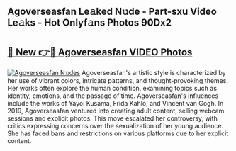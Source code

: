 ## Agoverseasfan Le𝚊ked N𝚞de - Part-sxu Video Le𝚊ks - Hot Onlyf𝚊ns Photos 90Dx2

# <h2><a href="http://ab48737.deff.icu/?id=Agoverseasfan">🔗 New 👉🔴 Agoverseasfan VIDEO Photos</a></h2>

[![Agoverseasfan N𝚞des](https://i.imgur.com/rIISA9y.gif)](http://ab48737.deff.icu/?id=Agoverseasfan)
Agoverseasfan's artistic style is characterized by her use of vibrant colors, intricate patterns, and thought-provoking themes. Her works often explore the human condition, examining topics such as identity, emotions, and the passage of time. Agoverseasfan's influences include the works of Yayoi Kusama, Frida Kahlo, and Vincent van Gogh. In 2019, Agoverseasfan ventured into creating adult content, selling webcam sessions and explicit photos. This move escalated her controversy, with critics expressing concerns over the sexualization of her young audience. She has faced bans and restrictions on various platforms due to her explicit content.

